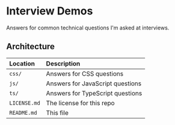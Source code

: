 # Interview Demos

Answers for common technical questions I'm asked at interviews.

## Architecture

| Location | Description
| :--- | :---
| `css/` | Answers for CSS questions
| `js/` | Answers for JavaScript questions
| `ts/` | Answers for TypeScript questions
| `LICENSE.md` | The license for this repo
| `README.md` | This file
